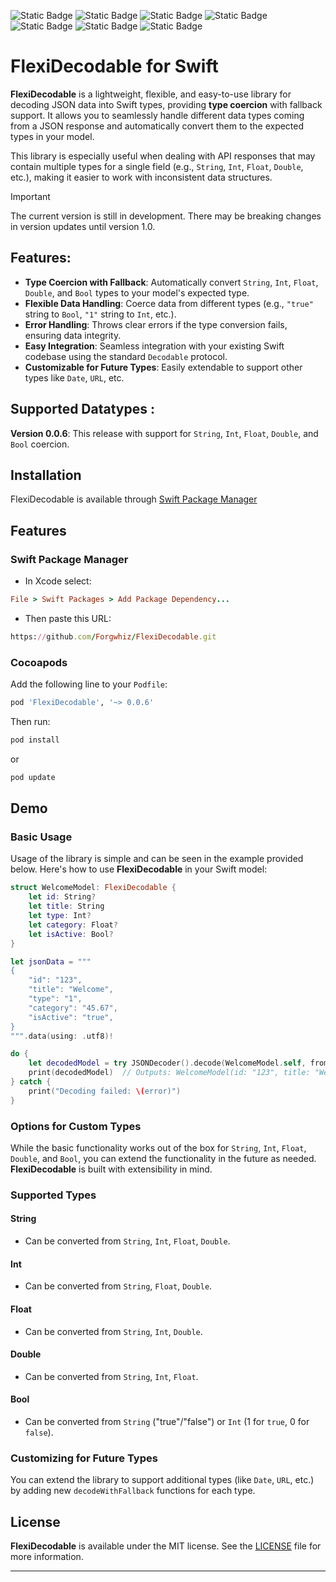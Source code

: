 ![Static Badge](https://img.shields.io/badge/Platform-iOS-blue)
![Static Badge](https://img.shields.io/badge/iOS-13.0%2B-orange)
![Static Badge](https://img.shields.io/badge/SwiftPM-Compatible-green)
![Static Badge](https://img.shields.io/badge/pod-v0.0.6-blue)
![Static Badge](https://img.shields.io/badge/Licence-MIT-black)
![Static Badge](https://img.shields.io/badge/OpenSource-red)
![Static Badge](https://img.shields.io/badge/Swift%20Tests-passing-green?logo=github&link=image)


# FlexiDecodable for Swift

**FlexiDecodable** is a lightweight, flexible, and easy-to-use library for decoding JSON data into Swift types, providing **type coercion** with fallback support. It allows you to seamlessly handle different data types coming from a JSON response and automatically convert them to the expected types in your model. 

This library is especially useful when dealing with API responses that may contain multiple types for a single field (e.g., `String`, `Int`, `Float`, `Double`, etc.), making it easier to work with inconsistent data structures.


> [!IMPORTANT]
> The current version is still in development. There may be breaking changes in version updates until version 1.0.

## Features:

- **Type Coercion with Fallback**: Automatically convert `String`, `Int`, `Float`, `Double`, and `Bool` types to your model's expected type.
- **Flexible Data Handling**: Coerce data from different types (e.g., `"true"` string to `Bool`, `"1"` string to `Int`, etc.).
- **Error Handling**: Throws clear errors if the type conversion fails, ensuring data integrity.
- **Easy Integration**: Seamless integration with your existing Swift codebase using the standard `Decodable` protocol.
- **Customizable for Future Types**: Easily extendable to support other types like `Date`, `URL`, etc.

## Supported Datatypes :
**Version 0.0.6**: This release with support for `String`, `Int`, `Float`, `Double`, and `Bool` coercion.

## Installation

FlexiDecodable is available through [Swift Package Manager](https://swiftpackageindex.com/Forgwhiz/FlexiDecodable)

## Features <a id='ssFeatures'></a>

### Swift Package Manager

- In Xcode select:

```ruby
File > Swift Packages > Add Package Dependency...
```
- Then paste this URL:

```ruby
https://github.com/Forgwhiz/FlexiDecodable.git
```

### Cocoapods

Add the following line to your `Podfile`:

```ruby
pod 'FlexiDecodable', '~> 0.0.6'
```

Then run:

```bash
pod install
```

or

```bash
pod update
```


## Demo

### Basic Usage

Usage of the library is simple and can be seen in the example provided below. Here's how to use **FlexiDecodable** in your Swift model:

```swift
struct WelcomeModel: FlexiDecodable {
    let id: String?
    let title: String
    let type: Int?
    let category: Float?
    let isActive: Bool?
}

let jsonData = """
{
    "id": "123",
    "title": "Welcome",
    "type": "1",
    "category": "45.67",
    "isActive": "true",
}
""".data(using: .utf8)!

do {
    let decodedModel = try JSONDecoder().decode(WelcomeModel.self, from: jsonData)
    print(decodedModel)  // Outputs: WelcomeModel(id: "123", title: "Welcome", type: 1, category: 45.67, isActive: true)
} catch {
    print("Decoding failed: \(error)")
}
```

### Options for Custom Types

While the basic functionality works out of the box for `String`, `Int`, `Float`, `Double`, and `Bool`, you can extend the functionality in the future as needed. **FlexiDecodable** is built with extensibility in mind.

### Supported Types

#### String
- Can be converted from `String`, `Int`, `Float`, `Double`.

#### Int
- Can be converted from `String`, `Float`, `Double`.

#### Float
- Can be converted from `String`, `Int`, `Double`.

#### Double
- Can be converted from `String`, `Int`, `Float`.

#### Bool
- Can be converted from `String` ("true"/"false") or `Int` (1 for `true`, 0 for `false`).

### Customizing for Future Types

You can extend the library to support additional types (like `Date`, `URL`, etc.) by adding new `decodeWithFallback` functions for each type.

## License

**FlexiDecodable** is available under the MIT license. See the [LICENSE](LICENSE) file for more information.

---
